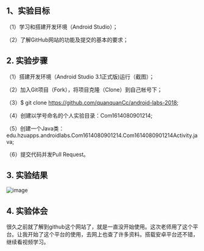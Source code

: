 ## 1、实验目标

（1）学习和搭建开发环境（Android Studio）；

（2）了解GitHub网站的功能及提交的基本的要求；

## 2. 实验步骤

（1）搭建开发环境（Android Studio 3.1正式版)运行（截图）；

（2）加入Git项目（Fork），将项目克隆（Clone）到自己帐号下；

（3）$ git clone https://github.com/quanquanCc/android-labs-2018;

（4）创建以学号命名的个人实验目录：Com1614080901214;

（5）创建一个Java类：edu.hzuapps.androidlabs.Com1614080901214.Com1614080901214Activity.java;

（6）提交代码并发Pull Request。

## 3. 实验结果

![image](https://github.com/quanquanCc/android-labs-2018/blob/master/Com1614080901214/Com1614080901214.jpg)


## 4. 实验体会

很久之前就了解到github这个网站了，就是一直没开始使用。这次老师用了这个平台。让我开始了这个平台的使用，去网上也查了许多资料。搭载安卓平台还不错，继续看视频学习。
